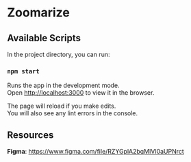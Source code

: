 # Zoomarize

## Available Scripts

In the project directory, you can run:

### `npm start`

Runs the app in the development mode.\
Open [http://localhost:3000](http://localhost:3000) to view it in the browser.

The page will reload if you make edits.\
You will also see any lint errors in the console.


## Resources

**Figma**: https://www.figma.com/file/RZYGplA2bqMIVl0aUPNrct
